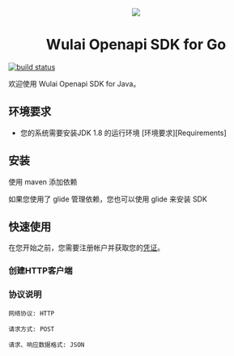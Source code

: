 
<p align="center">
	<a href="https://www.laiye.com"><img src="https://www.laiye.com/static/official-website/logo.png"></a>
</p>

<h1 align="center">Wulai Openapi SDK for Go</h1>

<p align="center">

[![build status][travis-image]][travis-url]   

[travis-image]: https://travis-ci.com/laiye-ai/wulai-openapi-sdk-java.svg?branch=master

[travis-url]: https://travis-ci.com/laiye-ai/wulai-openapi-sdk-java


</p>

欢迎使用 Wulai Openapi SDK for Java。

## 环境要求
- 您的系统需要安装JDK 1.8 的运行环境 [环境要求][Requirements]

## 安装
使用 maven 添加依赖

如果您使用了 glide 管理依赖，您也可以使用 glide 来安装 SDK

## 快速使用
在您开始之前，您需要注册帐户并获取您的[凭证](https://openapi.wul.ai/docs/latest/saas.openapi.v2/openapi.v2.html#section/%E9%89%B4%E6%9D%83%E8%AE%A4%E8%AF%81)。

### 创建HTTP客户端

### 协议说明
```text
网络协议: HTTP

请求方式: POST

请求、响应数据格式: JSON
```
